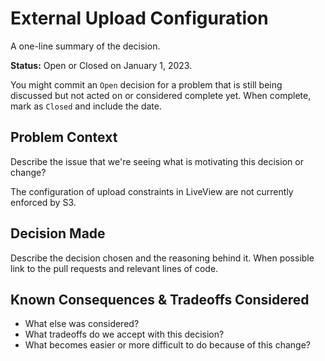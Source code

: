# External Upload Configuration

A one-line summary of the decision.

**Status:** Open or Closed on January 1, 2023.

You might commit an `Open` decision for a problem that is still being discussed but not acted on or considered complete yet. When complete, mark as `Closed` and include the date.

## Problem Context

Describe the issue that we're seeing what is motivating this decision or change?

The configuration of upload constraints in LiveView are not currently enforced by S3.



## Decision Made

Describe the decision chosen and the reasoning behind it. When possible link to the pull requests and relevant lines of code.

## Known Consequences & Tradeoffs Considered

* What else was considered? 
* What tradeoffs do we accept with this decision?
* What becomes easier or more difficult to do because of this change?
